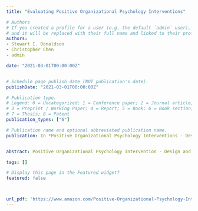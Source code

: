 ```yaml
---
title: "Evaluating Positive Organizational Psychology Interventions"

# Authors
# If you created a profile for a user (e.g. the default `admin` user), write the username (folder name) here 
# and it will be replaced with their full name and linked to their profile.
authors:
- Stewart I. Donaldson
- Christopher Chen
- admin

date: "2021-03-01T00:00:00Z"


# Schedule page publish date (NOT publication's date).
publishDate: "2021-03-01T00:00:00Z"

# Publication type.
# Legend: 0 = Uncategorized; 1 = Conference paper; 2 = Journal article;
# 3 = Preprint / Working Paper; 4 = Report; 5 = Book; 6 = Book section;
# 7 = Thesis; 8 = Patent
publication_types: ["6"]

# Publication name and optional abbreviated publication name.
publication: In *Positive Organizational Psychology Interventions - Design & Evaluation*


abstract: Positive Organizational Psychology Intervention - Design and Evaluation delivers a concise description and synthesis of positive organizational psychology theory, empirical research, and evidence-based applications. Based on a thorough review of the peer-reviewed literature by the accomplished and distinguished editors, the book offers readers an encapsulation of the growth of the field and the latest state-of-the-art theory and research-driven interventions in this emerging area.

tags: []

# Display this page in the Featured widget?
featured: false



url_pdf: 'https://www.amazon.com/Positive-Organizational-Psychology-Interventions-Evaluation/dp/1118977378'
---
```

